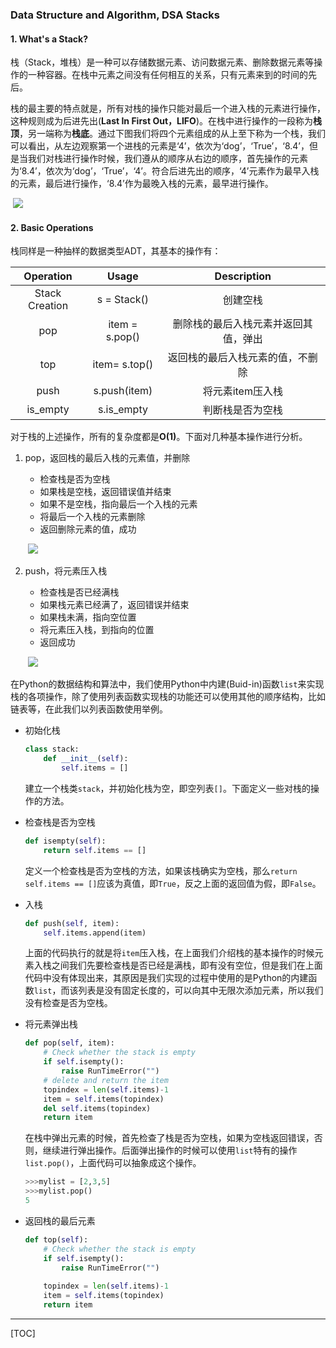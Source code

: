 ### Data Structure and Algorithm, DSA  Stacks

#### 1. What's a Stack?

栈（Stack，堆栈）是一种可以存储数据元素、访问数据元素、删除数据元素等操作的一种容器。在栈中元素之间没有任何相互的关系，只有元素来到的时间的先后。

栈的最主要的特点就是，所有对栈的操作只能对最后一个进入栈的元素进行操作，这种规则成为后进先出(**Last In First Out，LIFO**)。在栈中进行操作的一段称为**栈顶**，另一端称为**栈底**。通过下图我们将四个元素组成的从上至下称为一个栈，我们可以看出，从左边观察第一个进栈的元素是‘4’，依次为‘dog’，‘True’，‘8.4’，但是当我们对栈进行操作时候，我们遵从的顺序从右边的顺序，首先操作的元素为‘8.4’，依次为‘dog’，‘True’，‘4’。符合后进先出的顺序，‘4’元素作为最早入栈的元素，最后进行操作，‘8.4’作为最晚入栈的元素，最早进行操作。

​                                              ![](https://lynnlaulsl.files.wordpress.com/2016/09/simplereversal.png)

#### 2. Basic Operations

栈同样是一种抽样的数据类型ADT，其基本的操作有：

|   Operation    |     Usage      |    Description     |
| :------------: | :------------: | :----------------: |
| Stack Creation |  s = Stack()   |        创建空栈        |
|      pop       | item = s.pop() | 删除栈的最后入栈元素并返回其值，弹出 |
|      top       | item= s.top()  |  返回栈的最后入栈元素的值，不删除  |
|      push      |  s.push(item)  |     将元素item压入栈     |
|    is_empty    |   s.is_empty   |      判断栈是否为空栈      |

对于栈的上述操作，所有的复杂度都是**O(1)**。下面对几种基本操作进行分析。

1. pop，返回栈的最后入栈的元素值，并删除

   * 检查栈是否为空栈
   * 如果栈是空栈，返回错误值并结束
   * 如果不是空栈，指向最后一个入栈的元素
   * 将最后一个入栈的元素删除
   * 返回删除元素的值，成功

   ​                               ![](https://lynnlaulsl.files.wordpress.com/2016/09/stack_pop_operation.jpg)

2. push，将元素压入栈

   * 检查栈是否已经满栈
   * 如果栈元素已经满了，返回错误并结束
   * 如果栈未满，指向空位置
   * 将元素压入栈，到指向的位置
   * 返回成功

   ​                                ![](https://lynnlaulsl.files.wordpress.com/2016/09/stack_push_operation.jpg)


在Python的数据结构和算法中，我们使用Python中内建(Buid-in)函数`list`来实现栈的各项操作，除了使用列表函数实现栈的功能还可以使用其他的顺序结构，比如链表等，在此我们以列表函数使用举例。

* 初始化栈

  ```python
  class stack:
      def __init__(self):
          self.items = []
  ```

  建立一个栈类`stack`，并初始化栈为空，即空列表`[]`。下面定义一些对栈的操作的方法。

* 检查栈是否为空栈

  ```python
  def isempty(self):
      return self.items == []
  ```

  定义一个检查栈是否为空栈的方法，如果该栈确实为空栈，那么`return self.items == []`应该为真值，即`True`，反之上面的返回值为假，即`False`。

* 入栈

  ```python
  def push(self, item):
      self.items.append(item)
  ```

  上面的代码执行的就是将`item`压入栈，在上面我们介绍栈的基本操作的时候元素入栈之间我们先要检查栈是否已经是满栈，即有没有空位，但是我们在上面代码中没有体现出来，其原因是我们实现的过程中使用的是Python的内建函数`list`，而该列表是没有固定长度的，可以向其中无限次添加元素，所以我们没有检查是否为空栈。

* 将元素弹出栈

  ```python
  def pop(self, item):
      # Check whether the stack is empty
      if self.isempty():
          raise RunTimeError("")
      # delete and return the item
      topindex = len(self.items)-1
      item = self.items(topindex)
      del self.items(topindex)
      return item
  ```

  在栈中弹出元素的时候，首先检查了栈是否为空栈，如果为空栈返回错误，否则，继续进行弹出操作。后面弹出操作的时候可以使用`list`特有的操作`list.pop()`，上面代码可以抽象成这个操作。

  ```python
  >>>mylist = [2,3,5]
  >>>mylist.pop()
  5
  ```

* 返回栈的最后元素

  ```python
  def top(self):
      # Check whether the stack is empty
      if self.isempty():
          raise RunTimeError("")
      
      topindex = len(self.items)-1
      item = self.items(topindex)
      return item
  ```



------



[TOC]
